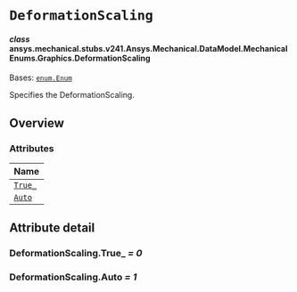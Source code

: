 # `DeformationScaling`

<a id="ansys.mechanical.stubs.v241.Ansys.Mechanical.DataModel.MechanicalEnums.Graphics.DeformationScaling"></a>

#### *class* ansys.mechanical.stubs.v241.Ansys.Mechanical.DataModel.MechanicalEnums.Graphics.DeformationScaling

Bases: [`enum.Enum`](https://docs.python.org/3/library/enum.html#enum.Enum)

Specifies the DeformationScaling.

<!-- !! processed by numpydoc !! -->

<a id="overview"></a>

## Overview

### Attributes

| Name |
| ---------------------------------------- |
| [`True_`](#DeformationScaling.True_) |
| [`Auto`](#DeformationScaling.Auto) |

<a id="attribute-detail"></a>

## Attribute detail

<a id="DeformationScaling.True_"></a>

### DeformationScaling.True_ *= 0*

<a id="DeformationScaling.Auto"></a>

### DeformationScaling.Auto *= 1*


